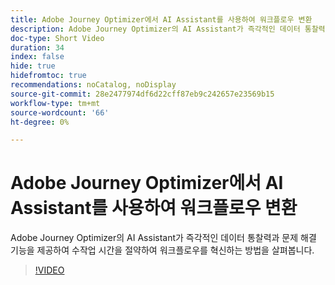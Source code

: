 ```yaml
---
title: Adobe Journey Optimizer에서 AI Assistant를 사용하여 워크플로우 변환
description: Adobe Journey Optimizer의 AI Assistant가 즉각적인 데이터 통찰력과 문제 해결 기능을 제공하여 수작업 시간을 절약하여 워크플로우를 혁신하는 방법을 살펴봅니다.
doc-type: Short Video
duration: 34
index: false
hide: true
hidefromtoc: true
recommendations: noCatalog, noDisplay
source-git-commit: 28e2477974df6d22cff87eb9c242657e23569b15
workflow-type: tm+mt
source-wordcount: '66'
ht-degree: 0%

---
```



# Adobe Journey Optimizer에서 AI Assistant를 사용하여 워크플로우 변환

Adobe Journey Optimizer의 AI Assistant가 즉각적인 데이터 통찰력과 문제 해결 기능을 제공하여 수작업 시간을 절약하여 워크플로우를 혁신하는 방법을 살펴봅니다.

<!-- 65_S653_3442539_33_transforming-workflows-with-ai-assistant-in-adobe-journey-optimizer -->
>[!VIDEO](https://video.tv.adobe.com/v/3458195/?learn=on&enablevpops=true)
